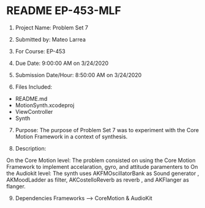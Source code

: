 # README EP-453-MLF
1. Project Name:
Problem Set 7

2. Submitted by:
Mateo Larrea

3. For Course:
EP-453

4. Due Date:
9:00:00 AM on 3/24/2020

5. Submission Date/Hour:
8:50:00 AM on 3/24/2020

6. Files Included:
* README.md
* MotionSynth.xcodeproj
* ViewController
* Synth

7. Purpose:
The purpose of Problem Set 7 was to experiment with the Core Motion Framework in a context of synthesis. 

8. Description:

On the Core Motion level: The problem consisted on using the Core Motion Framework to implement accelaration, gyro, and attitude paramenters to 
On the Audiokit level: The synth uses AKFMOscillatorBank as Sound generator , AKMoodLadder as filter,  AKCostelloReverb as reverb , and AKFlanger as flanger. 


9. Dependencies
Frameworks --> CoreMotion & AudioKit



